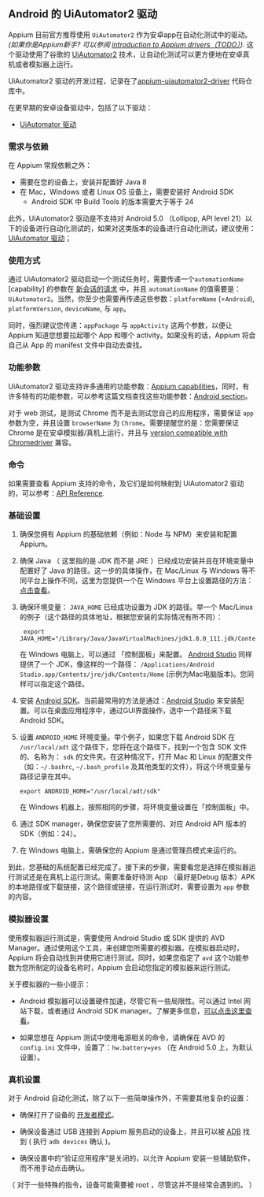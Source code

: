 ## Android 的 UiAutomator2 驱动

Appium 目前官方推荐使用 `UiAutomator2` 作为安卓app在自动化测试中的驱动。
 _(如果你是Appium新手? 可以参阅 [introduction to Appium drivers（TODO）](#TODO))_.
 这个驱动使用了谷歌的 [UiAutomator2](https://developer.android.com/training/testing/ui-automator.html) 技术，让自动化测试可以更方便地在安卓真机或者模拟器上运行。

UiAutomator2 驱动的开发过程，记录在了[appium-uiautomator2-driver](https://github.com/appium/appium-uiautomator2-driver) 代码仓库中。

在更早期的安卓设备驱动中，包括了以下驱动：
* [UiAutomator 驱动](/docs/en/drivers/android-uiautomator.md)


### 需求与依赖

在 Appium 常规依赖之外：

* 需要在您的设备上，安装并配置好 Java 8
* 在 Mac，Windows 或者 Linux OS 设备上，需要安装好 Android SDK
   * Android SDK 中 Build Tools 的版本需要大于等于 24

此外，UiAutomator2 驱动是不支持对 Android 5.0 （Lollipop, API level 21）以下的设备进行自动化测试的，如果对这类版本的设备进行自动化测试，建议使用：[UiAutomator 驱动](/docs/en/drivers/android-uiautomator.md)；


### 使用方式

通过 UiAutomator2 驱动启动一个测试任务时，需要传递一个`automationName` [capability] 的参数在 [新会话的请求](#TODO) 中，并且 `automationName` 的值需要是：`UiAutomator2`。当然，你至少也需要再传递这些参数：`platformName` (=`Android`), `platformVersion`, `deviceName`, 与 `app`。

同时，强烈建议您传递：`appPackage` 与 `appActivity` 这两个参数，以便让 Appium 知道您想要拉起哪个 App 和哪个 activity。如果没有的话，Appium 将会自己从 App 的 manifest 文件中自动去查找。


### 功能参数

UiAutomator2 驱动支持许多通用的功能参数：[Appium
capabilities](/docs/en/writing-running-appium/caps.md)，同时，有许多特有的功能参数，可以参考这篇文档查找这些功能参数：[Android
section](/docs/en/writing-running-appium/caps.md#android-only)。

对于 web 测试，是测试 Chrome 而不是去测试您自己的应用程序，需要保证 `app` 参数为空，并且设置 `browserName` 为 `Chrome`。需要提醒您的是：您需要保证 Chrome 是在安卓模拟器/真机上运行，并且与 [version compatible with
Chromedriver](/docs/en/writing-running-appium/web/chromedriver.md) 兼容。


### 命令

如果需要查看 Appium 支持的命令，及它们是如何映射到 UiAutomator2 驱动的，可以参考：[API
Reference](#TODO).


### 基础设置

1. 确保您拥有 Appium 的基础依赖（例如：Node 与 NPM）来安装和配置 Appium。

1. 确保 Java （ 这里指的是 JDK 而不是 JRE ）已经成功安装并且在环境变量中配置好了 Java 的路径。这一步的具体操作，在 Mac/Linux 与 Windows 等不同平台上操作不同，这里为您提供一个在 Windows 平台上设置路径的方法：[点击查看](https://www.java.com/en/download/help/path.xml)。

1. 确保环境变量： `JAVA_HOME` 已经成功设置为 JDK 的路径。举一个 Mac/Linux 的例子（这个路径的具体地址，根据您安装的实际情况有所不同）：
   ```
    export JAVA_HOME="/Library/Java/JavaVirtualMachines/jdk1.8.0_111.jdk/Contents/Home"
    ```

   在 Windows 电脑上，可以通过 「控制面板」来配置。
    [Android Studio](https://developer.android.com/studio/index.html) 同样提供了一个 JDK，像这样的一个路径： `/Applications/Android Studio.app/Contents/jre/jdk/Contents/Home` (示例为Mac电脑版本)。您同样可以指定这个路径。

1. 安装 [Android SDK](http://developer.android.com/sdk/index.html)。当前最常用的方法是通过：[Android
   Studio](https://developer.android.com/studio/index.html) 来安装配置。可以在桌面应用程序中，通过GUI界面操作，选中一个路径来下载 Android SDK。

1. 设置 `ANDROID_HOME` 环境变量。举个例子，如果您下载 Android SDK 在 `/usr/local/adt` 这个路径下，您将在这个路径下，找到一个包含 SDK 文件的、名称为： `sdk` 的文件夹。在这种情况下，打开
Mac 和 Linux 的配置文件（如：`~/.bashrc`, `~/.bash_profile` 及其他类型的文件），将这个环境变量与路径记录在其中。

    ```
    export ANDROID_HOME="/usr/local/adt/sdk"
    ```

   在 Windows 机器上，按照相同的步骤，将环境变量设置在「控制面板」中。

1. 通过 SDK manager，确保您安装了您所需要的、对应 Android API 版本的 SDK（例如：24）。

1. 在 Windows 电脑上，需确保您的 Appium 是通过管理员模式来运行的。

到此，您基础的系统配置已经完成了。接下来的步骤，需要看您是选择在模拟器运行测试还是在真机上运行测试。需要准备好待测 App （最好是Debug 版本）APK 的本地路径或下载链接，这个路径或链接，在运行测试时，需要设置为 `app` 参数的内容。


### 模拟器设置

使用模拟器运行测试是，需要使用 Android Studio 或 SDK 提供的 AVD Manager。通过使用这个工具，来创建您所需要的模拟器。在模拟器启动时，Appium 将会自动找到并使用它进行测试。同时，如果您指定了 `avd` 这个功能参数为您所制定的设备名称时，Appium 会启动您指定的模拟器来运行测试。

关于模拟器的一些小提示：

* Android 模拟器可以设置硬件加速，尽管它有一些局限性。可以通过 Intel 网站下载，或者通过 Android SDK manager。了解更多信息，[可以点击这里查看](https://github.com/intel/haxm)。

* 如果您想在 Appium 测试中使用电源相关的命令，请确保在 AVD 的 `config.ini` 文件中，设置了：`hw.battery=yes` （在 Android 5.0 上，为默认设置）。


### 真机设置

对于 Android 自动化测试，除了以下一些简单操作外，不需要其他复杂的设置：

* 确保打开了设备的 [开发者模式](https://developer.android.com/studio/debug/dev-options.html)。

* 确保设备通过 USB 连接到 Appium 服务启动的设备上，并且可以被 [ADB](https://developer.android.com/studio/command-line/adb.html) 找到
( 执行 `adb devices` 确认 )。

* 确保设置中的“验证应用程序”是关闭的，以允许 Appium 安装一些辅助软件，而不用手动点击确认。

（ 对于一些特殊的指令，设备可能需要被 root ，尽管这并不是经常会遇到的。 ）

